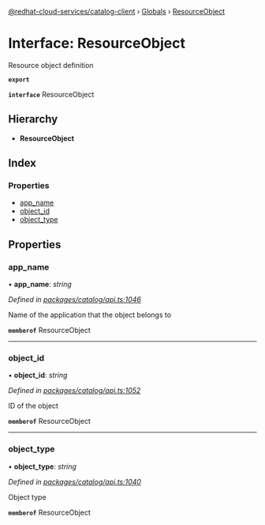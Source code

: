 [@redhat-cloud-services/catalog-client](../README.md) › [Globals](../globals.md) › [ResourceObject](resourceobject.md)

# Interface: ResourceObject

Resource object definition

**`export`** 

**`interface`** ResourceObject

## Hierarchy

* **ResourceObject**

## Index

### Properties

* [app_name](resourceobject.md#app_name)
* [object_id](resourceobject.md#object_id)
* [object_type](resourceobject.md#object_type)

## Properties

###  app_name

• **app_name**: *string*

*Defined in [packages/catalog/api.ts:1046](https://github.com/RedHatInsights/javascript-clients/blob/master/packages/catalog/api.ts#L1046)*

Name of the application that the object belongs to

**`memberof`** ResourceObject

___

###  object_id

• **object_id**: *string*

*Defined in [packages/catalog/api.ts:1052](https://github.com/RedHatInsights/javascript-clients/blob/master/packages/catalog/api.ts#L1052)*

ID of the object

**`memberof`** ResourceObject

___

###  object_type

• **object_type**: *string*

*Defined in [packages/catalog/api.ts:1040](https://github.com/RedHatInsights/javascript-clients/blob/master/packages/catalog/api.ts#L1040)*

Object type

**`memberof`** ResourceObject
